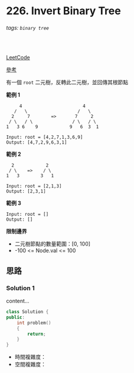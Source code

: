# 226. Invert Binary Tree

###### tags: `binary tree`
<br>

[LeetCode](https://leetcode.com/problems/invert-binary-tree/)

[參考](https://github.com/youngyangyang04/leetcode-master/blob/master/problems/0226.%E7%BF%BB%E8%BD%AC%E4%BA%8C%E5%8F%89%E6%A0%91.md)

有一個 `root` 二元樹，反轉此二元樹，並回傳其根節點

**範例 1**

```
     4                       4
   /   \                   /   \
  2     7        =>       7     2
 / \   / \               / \   / \
1   3 6    9            9   6  3  1
```

```
Input: root = [4,2,7,1,3,6,9]
Output: [4,7,2,9,6,3,1]
```

**範例 2**

```
  2            2
 / \    =>    / \
1   3        3   1
```

```
Input: root = [2,1,3]
Output: [2,3,1]
```

**範例 3**

```
Input: root = []
Output: []
```

**限制邊界**
- 二元樹節點的數量範圍：[0, 100]
- -100 <= Node.val <= 100

## 思路

### Solution 1
content...

```CPP
class Solution {
public:
    int problem()
    {
        return;
    }
}
```

- 時間複雜度：
- 空間複雜度：
